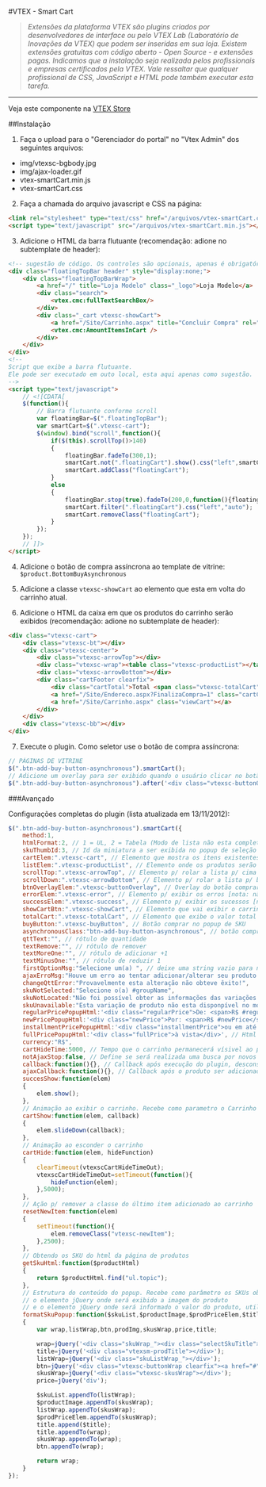 #VTEX - Smart Cart
>*Extensões da plataforma VTEX são plugins criados por desenvolvedores de interface ou pelo VTEX Lab (Laboratório de Inovações da VTEX) que podem ser inseridas em sua loja. Existem extensões gratuitas com código aberto -  Open Source - e extensões pagas.  Indicamos que a instalação seja realizada pelos profissionais e empresas certificados pela VTEX. Vale ressaltar que qualquer profissional de CSS, JavaScript e HTML pode também executar esta tarefa.*

----------

Veja este componente na [VTEX Store](http://conversionstore.com.br/index.php/parceiros/extensoes/adicionar-ao-carrinho-avancado)

##Instalação
1. Faça o upload para o "Gerenciador do portal" no "Vtex Admin" dos seguintes arquivos:
* img/vtexsc-bgbody.jpg
* img/ajax-loader.gif
* vtex-smartCart.min.js
* vtex-smartCart.css

2. Faça a chamada do arquivo javascript e CSS na página:
```html
<link rel="stylesheet" type="text/css" href="/arquivos/vtex-smartCart.css" />
<script type="text/javascript" src="/arquivos/vtex-smartCart.min.js"></script>
```

3. Adicione o HTML da barra flutuante (recomendação: adione no subtemplate de header):
```html
<!-- sugestão de código. Os controles são opcionais, apenas é obrigatório ter a ".floatingTopBar" -->
<div class="floatingTopBar header" style="display:none;">
    <div class="floatingTopBarWrap">
    	<a href="/" title="Loja Modelo" class="_logo">Loja Modelo</a>
		<div class="search">
			<vtex.cmc:fullTextSearchBox/>
		</div>
        <div class="_cart vtexsc-showCart">
            <a href="/Site/Carrinho.aspx" title="Concluir Compra" rel="nofollow">Meu carrinho</a>
		    <vtex.cmc:AmountItemsInCart />
        </div>   
	</div>
</div>
<!--
Script que exibe a barra flutuante.
Ele pode ser executado em outo local, esta aqui apenas como sugestão.
-->
<script type="text/javascript">
	// <![CDATA[
	$(function(){
		// Barra flutuante conforme scroll
		var floatingBar=$(".floatingTopBar");
		var smartCart=$(".vtexsc-cart");
		$(window).bind("scroll",function(){
			if($(this).scrollTop()>140)
			{
				floatingBar.fadeTo(300,1);
				smartCart.not(".floatingCart").show().css("left",smartCart.offset().left).hide();
				smartCart.addClass("floatingCart");
			}
			else
			{
				floatingBar.stop(true).fadeTo(200,0,function(){floatingBar.hide();});
				smartCart.filter(".floatingCart").css("left","auto");
				smartCart.removeClass("floatingCart");
			}
		}); 
	});
	// ]]>
</script>
```

4. Adicione o botão de compra assíncrona ao template de vitrine: `$product.BottomBuyAsynchronous`

5. Adicione a classe `vtexsc-showCart` ao elemento que esta em volta do carrinho atual.

6. Adicione o HTML da caixa em que os produtos do carrinho serão exibidos (recomendação: adione no subtemplate de header):
```html
<div class="vtexsc-cart">
	<div class="vtexsc-bt"></div>
	<div class="vtexsc-center">
		<div class="vtexsc-arrowTop"></div>
		<div class="vtexsc-wrap"><table class="vtexsc-productList"></table></div>
		<div class="vtexsc-arrowBottom"></div>
		<div class="cartFooter clearfix">
			<div class="cartTotal">Total <span class="vtexsc-totalCart"></span></div>
			<a href="/Site/Endereco.aspx?FinalizaCompra=1" class="cartCheckout"></a>
			<a href="/Site/Carrinho.aspx" class="viewCart"></a>
		</div>
	</div>
	<div class="vtexsc-bb"></div>
</div>
```

7. Execute o plugin. Como seletor use o botão de compra assíncrona:
```javascript
// PÁGINAS DE VITRINE
$(".btn-add-buy-button-asynchronous").smartCart();
// Adicione um overlay para ser exibido quando o usuário clicar no botão
$(".btn-add-buy-button-asynchronous").after('<div class="vtexsc-buttonOverlay"></div>');
```


###Avançado

Configurações completas do plugin (lista atualizada em 13/11/2012):
```javascript
$(".btn-add-buy-button-asynchronous").smartCart({
	method:1,
	htmlFormat:2, // 1 = UL, 2 = Tabela (Modo de lista não esta completo)
	skuThumbId:3, // Id da miniatura a ser exibida no popup de seleção do SKU
	cartElem:".vtexsc-cart", // Elemento que mostra os itens existentes no carrinho
	listElem:".vtexsc-productList", // Elemento onde os produtos serão listados
	scrollTop:".vtexsc-arrowTop", // Elemento p/ rolar a lista p/ cima
	scrollDown:".vtexsc-arrowBottom", // Elemento p/ rolar a lista p/ baixo
	btnOverlayElem:".vtexsc-buttonOverlay", // Overlay do botão comprar
	errorElem:".vtexsc-error", // Elemento p/ exibir os erros [nota: não foi totalmente desenvolvido]
	successElem:".vtexsc-success", // Elemento p/ exibir os sucessos [nota: não foi totalmente desenvolvido]
	showCartBtn:".vtexsc-showCart", // Elemento que vai exibir o carrinho quando o mouse estiver sobre
	totalCart:".vtexsc-totalCart", // Elemento que exibe o valor total do carrinho
	buyButton:".vtexsc-buyButton", // Botão comprar no popup de SKU
	asynchronousClass:"btn-add-buy-button-asynchronous", // botão comprar na prateleira
	qttText:"", // rótulo de quantidade
	textRemove:"", // rótulo de remover
	textMoreOne:"", // rótulo de adicionar +1
	textMinusOne:"", // rótulo de reduzir 1
	firstOptionMsg:"Selecione um(a) ", // deixe uma string vazio para não alterar o padrão do sistema. Esta opção é p/ SKU em selectbox. Esta frase somente será aplicada se o 1o "option" estiver vazio
	ajaxErroMsg:"Houve um erro ao tentar adicionar/alterar seu produto no carrinho.",
	changeQttError:"Provavelmente esta alteração não obteve êxito!",
	skuNotSelected:"Selecione o(a) #groupName",
	skuNotLocated:"Não foi possível obter as informações das variações deste produto.\nVocê será redirecionado para a página de detalhes deste produto.",
	skuUnavailable:"Esta variação de produto não esta disponpível no momento.",
	regularPricePopupHtml:'<div class="regularPrice">De: <span>R$ #regularPrice</span></div>', // Html do "preço de" a ser exibido dentro do popup de seleção do SKU
	newPricePopupHtml:'<div class="newPrice">Por: <span>R$ #newPrice</span></div>', // Html do "preço por" a ser exibido dentro do popup de seleção do SKU
	installmentPricePopupHtml:'<div class="installmentPrice">ou em até <span>#installmentQtt</span>X de <span>R$ #installmentValue</span> sem juros</div>', // Html do "preço parcelado" a ser exibido dentro do popup de seleção do SKU
	fullPricePopupHtml:'<div class="fullPrice">à vista</div>', // Html do "preço a vista" a ser exibido dentro do popup de seleção do SKU
	currency:"R$",
	cartHideTime:5000, // Tempo que o carrinho permanecerá vísivel ao passar o maouse sobre ou quando um novo produto for adicionado
	notAjaxStop:false, // Define se será realizada uma busca por novos botões em todo ebento AjaxStop
	callback:function(){}, // Callback após execução do plugin, desconsiderando as chamadas assíncronas
	ajaxCallback:function(){}, // Callback após o produto ser adicionado ao carrinho
	succesShow:function(elem)
	{
		elem.show();
	},
	// Animação ao exibir o carrinho. Recebe como parametro o Carrinho e uma função p/ ser executada no callback da animação.
	cartShow:function(elem, callback)
	{
		elem.slideDown(callback);
	},
	// Animação ao esconder o carrinho
	cartHide:function(elem, hideFunction)
	{
		clearTimeout(vtexscCartHideTimeOut);
		vtexscCartHideTimeOut=setTimeout(function(){
			hideFunction(elem);
		},5000);
	},
	// Ação p/ remover a classe do último item adicionado ao carrinho
	resetNewItem:function(elem)
	{
		setTimeout(function(){
			elem.removeClass("vtexsc-newItem");
		},2500);
	},
	// Obtendo os SKU do html da página de produtos
	getSkuHtml:function($productHtml)
	{
		return $productHtml.find("ul.topic");
	},
	// Estrutura do conteúdo do popup. Recebe como parâmetro os SKUs obtidos através do método "getSkuHtml",
	// o elemento jQuery onde será exibido a imagem do produto
	// e o elemento jQuery onde será informado o valor do produto, utilizando o conteúdo do parametro "oldPricePopupHtml","newPricePopupHtml","installmentPricePopupHtml"
	formatSkuPopup:function($skuList,$productImage,$prodPriceElem,$title)
	{
		var wrap,listWrap,btn,prodImg,skusWrap,price,title;

		wrap=jQuery('<div class="skuWrap_"><div class="selectSkuTitle">Selecione a variação do produto</div></div>');
		title=jQuery('<div class="vtexsm-prodTitle"></div>');
		listWrap=jQuery('<div class="skuListWrap_"></div>');
		btn=jQuery('<div class="vtexsc-buttonWrap clearfix"><a href="#" class="vtexsc-buyButton"></a></div>');
		skusWrap=jQuery('<div class="vtexsc-skusWrap"></div>');
		price=jQuery('div');

		$skuList.appendTo(listWrap);
		$productImage.appendTo(skusWrap);
		listWrap.appendTo(skusWrap);
		$prodPriceElem.appendTo(skusWrap);
		title.append($title);
		title.appendTo(wrap);
		skusWrap.appendTo(wrap);
		btn.appendTo(wrap);

		return wrap;
	}
});
```